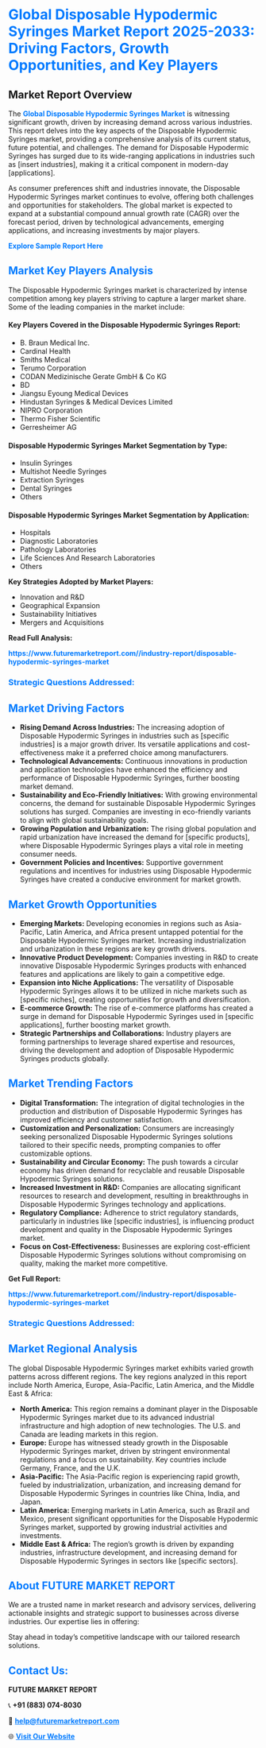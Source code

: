 <h1 style="color: #007BFF;">Global Disposable Hypodermic Syringes Market Report 2025-2033: Driving Factors, Growth Opportunities, and Key Players</h1>

<section id="overview">
<h2>Market Report Overview</h2>
<p>The <a href="https://www.futuremarketreport.com//industry-report/disposable-hypodermic-syringes-market" style="color: #007BFF; text-decoration: none;"><strong>Global Disposable Hypodermic Syringes Market</strong></a> is witnessing significant growth, driven by increasing demand across various industries. This report delves into the key aspects of the Disposable Hypodermic Syringes market, providing a comprehensive analysis of its current status, future potential, and challenges. The demand for Disposable Hypodermic Syringes has surged due to its wide-ranging applications in industries such as [insert industries], making it a critical component in modern-day [applications].</p>
<p>As consumer preferences shift and industries innovate, the Disposable Hypodermic Syringes market continues to evolve, offering both challenges and opportunities for stakeholders. The global market is expected to expand at a substantial compound annual growth rate (CAGR) over the forecast period, driven by technological advancements, emerging applications, and increasing investments by major players.</p>
</section>

<section id="overview">
<p><a href="https://www.futuremarketreport.com//request-sample/reportId=77571" style="color: #007BFF; text-decoration: none;"><strong>Explore Sample Report Here</strong></a></p>
</section>

<section id="key-players">
<h2 style="color: #007BFF;">Market Key Players Analysis</h2>
<p>The Disposable Hypodermic Syringes market is characterized by intense competition among key players striving to capture a larger market share. Some of the leading companies in the market include:</p>
<h4>Key Players Covered in the Disposable Hypodermic Syringes Report:</h4>
<ul><li>B. Braun Medical Inc.</li><li>Cardinal Health</li><li>Smiths Medical</li><li>Terumo Corporation</li><li>CODAN Medizinische Gerate GmbH &amp; Co KG</li><li>BD</li><li>Jiangsu Eyoung Medical Devices</li><li>Hindustan Syringes &amp; Medical Devices Limited</li><li>NIPRO Corporation</li><li>Thermo Fisher Scientific</li><li>Gerresheimer AG</li></ul>
<h4>Disposable Hypodermic Syringes Market Segmentation by Type:</h4>
<ul><li>Insulin Syringes</li><li>Multishot Needle Syringes</li><li>Extraction Syringes</li><li>Dental Syringes</li><li>Others</li></ul>

<h4>Disposable Hypodermic Syringes Market Segmentation by Application:</h4>
<ul><li>Hospitals</li><li>Diagnostic Laboratories</li><li>Pathology Laboratories</li><li>Life Sciences And Research Laboratories</li><li>Others</li></ul>
<p><strong>Key Strategies Adopted by Market Players:</strong></p>
<ul>
<li>Innovation and R&D</li>
<li>Geographical Expansion</li>
<li>Sustainability Initiatives</li>
<li>Mergers and Acquisitions</li>
</ul>
</section>

<section>
<p><strong>Read Full Analysis: </strong></p><a href="https://www.futuremarketreport.com//industry-report/disposable-hypodermic-syringes-market" style="color: #007BFF; text-decoration: none;"><strong>https://www.futuremarketreport.com//industry-report/disposable-hypodermic-syringes-market</strong></a>
<h3 style="color: #007BFF;">Strategic Questions Addressed:</h3>
</section>

<section id="driving-factors">
<h2 style="color: #007BFF;">Market Driving Factors</h2>
<ul>
<li><strong>Rising Demand Across Industries:</strong> The increasing adoption of Disposable Hypodermic Syringes in industries such as [specific industries] is a major growth driver. Its versatile applications and cost-effectiveness make it a preferred choice among manufacturers.</li>
<li><strong>Technological Advancements:</strong> Continuous innovations in production and application technologies have enhanced the efficiency and performance of Disposable Hypodermic Syringes, further boosting market demand.</li>
<li><strong>Sustainability and Eco-Friendly Initiatives:</strong> With growing environmental concerns, the demand for sustainable Disposable Hypodermic Syringes solutions has surged. Companies are investing in eco-friendly variants to align with global sustainability goals.</li>
<li><strong>Growing Population and Urbanization:</strong> The rising global population and rapid urbanization have increased the demand for [specific products], where Disposable Hypodermic Syringes plays a vital role in meeting consumer needs.</li>
<li><strong>Government Policies and Incentives:</strong> Supportive government regulations and incentives for industries using Disposable Hypodermic Syringes have created a conducive environment for market growth.</li>
</ul>
</section>

<section id="growth-opportunities">
<h2 style="color: #007BFF;">Market Growth Opportunities</h2>
<ul>
<li><strong>Emerging Markets:</strong> Developing economies in regions such as Asia-Pacific, Latin America, and Africa present untapped potential for the Disposable Hypodermic Syringes market. Increasing industrialization and urbanization in these regions are key growth drivers.</li>
<li><strong>Innovative Product Development:</strong> Companies investing in R&D to create innovative Disposable Hypodermic Syringes products with enhanced features and applications are likely to gain a competitive edge.</li>
<li><strong>Expansion into Niche Applications:</strong> The versatility of Disposable Hypodermic Syringes allows it to be utilized in niche markets such as [specific niches], creating opportunities for growth and diversification.</li>
<li><strong>E-commerce Growth:</strong> The rise of e-commerce platforms has created a surge in demand for Disposable Hypodermic Syringes used in [specific applications], further boosting market growth.</li>
<li><strong>Strategic Partnerships and Collaborations:</strong> Industry players are forming partnerships to leverage shared expertise and resources, driving the development and adoption of Disposable Hypodermic Syringes products globally.</li>
</ul>
</section>

<section id="trending-factors">
<h2 style="color: #007BFF;">Market Trending Factors</h2>
<ul>
<li><strong>Digital Transformation:</strong> The integration of digital technologies in the production and distribution of Disposable Hypodermic Syringes has improved efficiency and customer satisfaction.</li>
<li><strong>Customization and Personalization:</strong> Consumers are increasingly seeking personalized Disposable Hypodermic Syringes solutions tailored to their specific needs, prompting companies to offer customizable options.</li>
<li><strong>Sustainability and Circular Economy:</strong> The push towards a circular economy has driven demand for recyclable and reusable Disposable Hypodermic Syringes solutions.</li>
<li><strong>Increased Investment in R&D:</strong> Companies are allocating significant resources to research and development, resulting in breakthroughs in Disposable Hypodermic Syringes technology and applications.</li>
<li><strong>Regulatory Compliance:</strong> Adherence to strict regulatory standards, particularly in industries like [specific industries], is influencing product development and quality in the Disposable Hypodermic Syringes market.</li>
<li><strong>Focus on Cost-Effectiveness:</strong> Businesses are exploring cost-efficient Disposable Hypodermic Syringes solutions without compromising on quality, making the market more competitive.</li>
</ul>
</section>

<section>
<p><strong>Get Full Report: </strong></p><a href="https://www.futuremarketreport.com//industry-report/disposable-hypodermic-syringes-market" style="color: #007BFF; text-decoration: none;"><strong>https://www.futuremarketreport.com//industry-report/disposable-hypodermic-syringes-market</strong></a>
<h3 style="color: #007BFF;">Strategic Questions Addressed:</h3>
</section>


<section id="regional-analysis">
<h2 style="color: #007BFF;">Market Regional Analysis</h2>
<p>The global Disposable Hypodermic Syringes market exhibits varied growth patterns across different regions. The key regions analyzed in this report include North America, Europe, Asia-Pacific, Latin America, and the Middle East & Africa:</p>
<ul>
<li><strong>North America:</strong> This region remains a dominant player in the Disposable Hypodermic Syringes market due to its advanced industrial infrastructure and high adoption of new technologies. The U.S. and Canada are leading markets in this region.</li>
<li><strong>Europe:</strong> Europe has witnessed steady growth in the Disposable Hypodermic Syringes market, driven by stringent environmental regulations and a focus on sustainability. Key countries include Germany, France, and the U.K.</li>
<li><strong>Asia-Pacific:</strong> The Asia-Pacific region is experiencing rapid growth, fueled by industrialization, urbanization, and increasing demand for Disposable Hypodermic Syringes in countries like China, India, and Japan.</li>
<li><strong>Latin America:</strong> Emerging markets in Latin America, such as Brazil and Mexico, present significant opportunities for the Disposable Hypodermic Syringes market, supported by growing industrial activities and investments.</li>
<li><strong>Middle East & Africa:</strong> The region’s growth is driven by expanding industries, infrastructure development, and increasing demand for Disposable Hypodermic Syringes in sectors like [specific sectors].</li>
</ul>
</section>

<footer>
<h2 style="color: #007BFF;">About FUTURE MARKET REPORT</h2>
<p>We are a trusted name in market research and advisory services, delivering actionable insights and strategic support to businesses across diverse industries. Our expertise lies in offering:</p>

<p>Stay ahead in today’s competitive landscape with our tailored research solutions.</p>

<h2 style="color: #007BFF;">Contact Us:</h2>
<p><strong>FUTURE MARKET REPORT</strong></p>
<p>📞 <strong>+91 (883) 074-8030</strong></p>
<p>📧 <strong><a href="mailto:help@futuremarketreport.com" style="color: #007BFF;">help@futuremarketreport.com</a></strong></p>
<p>🌐 <strong><a href="https://www.futuremarketreport.com/" style="color: #007BFF;">Visit Our Website</a></strong></p>
</footer>